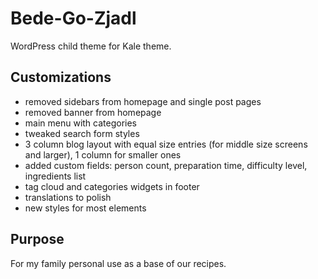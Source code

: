 # Bede-Go-Zjadl
WordPress child theme for Kale theme.

## Customizations
- removed sidebars from homepage and single post pages
- removed banner from homepage
- main menu with categories
- tweaked search form styles
- 3 column blog layout with equal size entries (for middle size screens and larger), 1 column for smaller ones
- added custom fields: person count, preparation time, difficulty level, ingredients list
- tag cloud and categories widgets in footer
- translations to polish
- new styles for most elements

## Purpose
For my family personal use as a base of our recipes.
